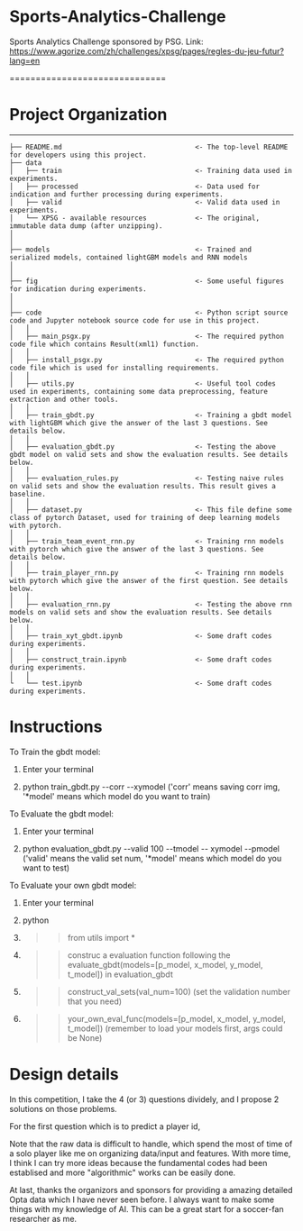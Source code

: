 # Sports-Analytics-Challenge

Sports Analytics Challenge sponsored by PSG. Link: https://www.agorize.com/zh/challenges/xpsg/pages/regles-du-jeu-futur?lang=en

==============================

# Project Organization
------------
    ├── README.md          					      <- The top-level README for developers using this project.
    ├── data
    │   ├── train          						  <- Training data used in experiments.
    │   ├── processed      						  <- Data used for indication and further processing during experiments.
    │   ├── valid      						      <- Valid data used in experiments.
    │   └── XPSG - available resources            <- The original, immutable data dump (after unzipping).
    │
    │
    ├── models                                    <- Trained and serialized models, contained lightGBM models and RNN models
    │
    │
    ├── fig                                       <- Some useful figures for indication during experiments.
    │
    │
    ├── code             		                  <- Python script source code and Jupyter notebook source code for use in this project.
    │   │
    │   ├── main_psgx.py                          <- The required python code file which contains Result(xml1) function.
    │   │
    │   ├── install_psgx.py  					  <- The required python code file which is used for installing requirements.
    │   │
    │   ├── utils.py                              <- Useful tool codes used in experiments, containing some data preprocessing, feature extraction and other tools.
    │   │
    │   ├── train_gbdt.py                         <- Training a gbdt model with lightGBM which give the answer of the last 3 questions. See details below.
    │   │
    │   ├── evaluation_gbdt.py  				  <- Testing the above gbdt model on valid sets and show the evaluation results. See details below.
    │   │
    │   ├── evaluation_rules.py  				  <- Testing naive rules on valid sets and show the evaluation results. This result gives a baseline.
    │   │
    │   ├── dataset.py                            <- This file define some class of pytorch Dataset, used for training of deep learning models with pytorch.
    │   │
    │   ├── train_team_event_rnn.py               <- Training rnn models with pytorch which give the answer of the last 3 questions. See details below.
    │   │ 
    │   ├── train_player_rnn.py                   <- Training rnn models with pytorch which give the answer of the first question. See details below.
    │   │ 
    │   ├── evaluation_rnn.py                     <- Testing the above rnn models on valid sets and show the evaluation results. See details below.
    │   │ 
    │   ├── train_xyt_gbdt.ipynb                  <- Some draft codes during experiments.
    │   │ 
    │   ├── construct_train.ipynb                 <- Some draft codes during experiments.
    │   │ 
    └	└── test.ipynb                            <- Some draft codes during experiments.

# Instructions

To Train the gbdt model:

1. Enter your terminal

2. python train_gbdt.py  --corr --xymodel ('corr' means saving corr img, '\*model' means which model do you want to train)

To Evaluate the gbdt model:

1. Enter your terminal

2. python evaluation_gbdt.py --valid 100 --tmodel -- xymodel --pmodel ('valid' means the valid set num, '*model' means which model do you want to test)

To Evaluate your own gbdt model:

1. Enter your terminal

2. python

3. >>from utils import *

4. >>construc a evaluation function following the evaluate_gbdt(models=[p_model, x_model, y_model, t_model]) in evaluation_gbdt

5. >>construct_val_sets(val_num=100) (set the validation number that you need)

6. >>your_own_eval_func(models=[p_model, x_model, y_model, t_model]) (remember to load your models first, args could be None)

# Design details

In this competition, I take the 4 (or 3) questions dividely, and I propose 2 solutions on those problems.

For the first question which is to predict a player id, 

Note that the raw data is difficult to handle, which spend the most of time of a solo player like me on organizing data/input and features. With more time, I think I can try more ideas because the fundamental codes had been establised and more "algorithmic" works can be easily done.

At last, thanks the organizors and sponsors for providing a amazing detailed Opta data which I have never seen before. I always want to make some things with my knowledge of AI. This can be a great start for a soccer-fan researcher as me.



